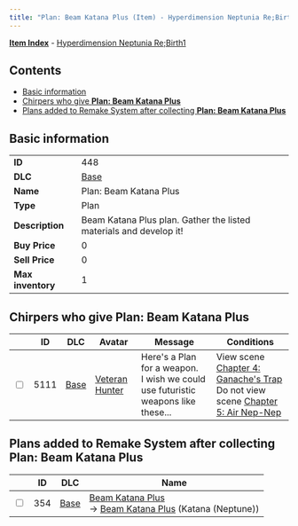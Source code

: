 ```yaml
---
title: "Plan: Beam Katana Plus (Item) - Hyperdimension Neptunia Re;Birth1"
---
```


[**Item Index**](/neptunia/rb1/item/index.html) - [Hyperdimension Neptunia Re;Birth1](/neptunia/rb1)

## Contents

- [Basic information](#basic-information)
- [Chirpers who give **Plan: Beam Katana Plus**](#chirpers-who-give-plan-beam-katana-plus)
- [Plans added to Remake System after collecting **Plan: Beam Katana Plus**](#plans-added-to-remake-system-after-collecting-plan-beam-katana-plus)

## Basic information

|   |   |
| -- | -- |
| **ID** | 448 |
| **DLC** | [Base](/neptunia/rb1/dlc/1-base.html) |
| **Name** | Plan: Beam Katana Plus |
| **Type** | Plan |
| **Description** | Beam Katana Plus plan. Gather the listed materials and develop it! |
| **Buy Price** | 0 |
| **Sell Price** | 0 |
| **Max inventory** | 1 |


## Chirpers who give **Plan: Beam Katana Plus**

|    | ID | DLC | Avatar | Message | Conditions |
| -- | -- | --- | ------ | ------- | ---------- |
| <input type="checkbox" id="rb1-chirper-event-1-5111" class="trackbox" /> | 5111 | [Base](/neptunia/rb1/dlc/1-base.html) | [Veteran Hunter](/neptunia/rb1/undefined/1-229-veteran-hunter.html) | Here's a Plan for a weapon.<br />I wish we could use futuristic weapons like these... | View scene [Chapter 4: Ganache's Trap](/neptunia/rb1/scene/1-417-chapter-4-ganaches-trap.html)<br />Do not view scene [Chapter 5: Air Nep-Nep](/neptunia/rb1/scene/1-502-chapter-5-air-nep-nep.html) |


## Plans added to Remake System after collecting **Plan: Beam Katana Plus**

|    | ID | DLC | Name |
| -- | -- | --- | ---- |
| <input type="checkbox" id="rb1-remake-1-354" class="trackbox" /> | 354 | [Base](/neptunia/rb1/dlc/1-base.html) | [Beam Katana Plus](/neptunia/rb1/remake/1-354-beam-katana-plus.html)<br /> → [Beam Katana Plus](/neptunia/rb1/item/1-2011-beam-katana-plus.html) (Katana (Neptune)) |
